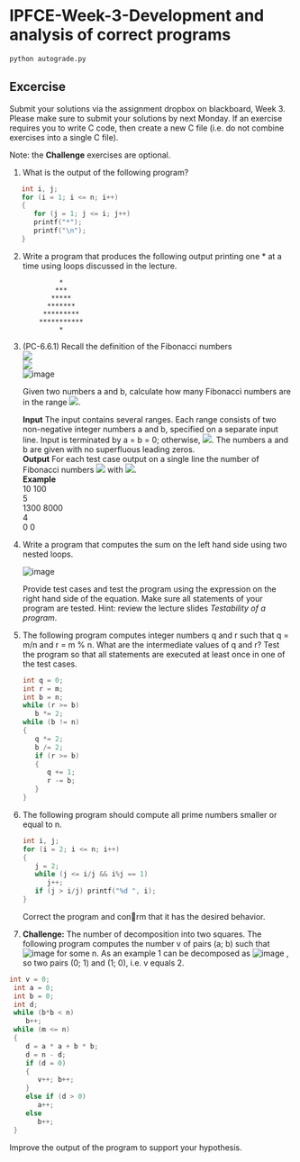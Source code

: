 # IPFCE-Week-3-Development and analysis of correct programs

```bash
python autograde.py
```

## Excercise
Submit your solutions via the assignment dropbox on blackboard, Week 3. Please make
sure to submit your solutions by next Monday. If an exercise requires you to write C
code, then create a new C file (i.e. do not combine exercises into a single C file).  

Note: the **Challenge** exercises are optional.


1. What is the output of the following program?    
```c
   int i, j;
   for (i = 1; i <= n; i++)  
   {  
      for (j = 1; j <= i; j++)  
      printf("*");  
      printf("\n");  
   } 
 ```
   
2. Write a program that produces the following output printing one * at a time using 
   loops discussed in the lecture.
   ```
            *  
           ***  
          *****  
         *******  
        *********  
       ***********  
            *  
   ``` 
   
3. (PC-6.6.1) Recall the definition of the Fibonacci numbers  
   <img src="https://render.githubusercontent.com/render/math?math=f_1 = 1">  
   <img src="https://render.githubusercontent.com/render/math?math=f_2 = 2">  
   ![image](https://user-images.githubusercontent.com/67692726/110827690-9f0bfb80-8296-11eb-948a-ca8e00f7f10f.png)

   Given two numbers a and b, calculate how many Fibonacci numbers are in the range <img src="https://render.githubusercontent.com/render/math?math=[a,b]">.
   
   **Input** The input contains several ranges. Each range consists of two non-negative
   integer numbers a and b, specified on a separate input line. Input is terminated
   by a = b = 0; otherwise, <img src="https://render.githubusercontent.com/render/math?math=a <= b <= 2^{31}-1">. The numbers a and b are given with
   no superfluous leading zeros.  
   **Output** For each test case output on a single line the number of Fibonacci numbers <img src="https://render.githubusercontent.com/render/math?math=f_i"> with
   <img src="https://render.githubusercontent.com/render/math?math=a<f_i<=b">.  
   **Example**  
      10 100  
      5  
      1300 8000  
      4  
      0 0  
   
4. Write a program that computes the sum on the left hand side using two nested loops.
  
   ![image](https://user-images.githubusercontent.com/67692726/110826304-3bcd9980-8295-11eb-8600-bedde01527d3.png)  
   
   Provide test cases and test the program using the expression on the right hand side
   of the equation. Make sure all statements of your program are tested. Hint: review
   the lecture slides *Testability of a program*.

5. The following program computes integer numbers q and r such that q = m/n and
   r = m % n. What are the intermediate values of q and r? Test the program so that
   all statements are executed at least once in one of the test cases.  
   ```c
   int q = 0;
   int r = m;
   int b = n;
   while (r >= b)
      b *= 2;
   while (b != n)
   {
      q *= 2;
      b /= 2;
      if (r >= b)
      {
         q += 1;
         r -= b;
      }
   }
   
   ```
   
6. The following program should compute all prime numbers smaller or equal to n.
   ```c
   int i, j;
   for (i = 2; i <= n; i++)
   {
      j = 2;
      while (j <= i/j && i%j == 1)
         j++;
      if (j > i/j) printf("%d ", i);
   }
   
   ```
   Correct the program and conrm that it has the desired behavior.
   



8. **Challenge:** The number of decomposition into two squares. The following program
   computes the number v of pairs (a; b) such that ![image](https://user-images.githubusercontent.com/67692726/110827186-1e4cff80-8296-11eb-8d8d-07c4548529d9.png)
   for some n. As an example 1 can be decomposed as ![image](https://user-images.githubusercontent.com/67692726/110827302-3886dd80-8296-11eb-8b53-9e97525b7f40.png)
   , so two pairs (0; 1) and (1; 0), i.e. v equals 2.
  ```c 
  int v = 0;
   int a = 0;
   int b = 0;
   int d;
   while (b*b < n)
      b++;
   while (m <= n)
   {
      d = a * a + b * b;
      d = n - d;
      if (d = 0)
      {
         v++; b++;
      }
      else if (d > 0)
         a++;
      else
         b++;
   }
   ```
   
   Improve the output of the program to support your hypothesis.  

